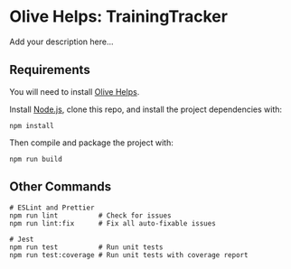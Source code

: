 # Olive Helps: TrainingTracker
Add your description here...

## Requirements

You will need to install [Olive Helps](https://oliveai.com/olive-helps/).

Install [Node.js](https://nodejs.org/), clone this repo, and install the project dependencies with:
```shell
npm install
```

Then compile and package the project with:
```shell
npm run build
```

## Other Commands

```shell
# ESLint and Prettier
npm run lint          # Check for issues
npm run lint:fix      # Fix all auto-fixable issues

# Jest
npm run test          # Run unit tests
npm run test:coverage # Run unit tests with coverage report
```
